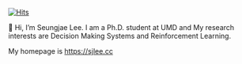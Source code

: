 [![Hits](https://hits.seeyoufarm.com/api/count/incr/badge.svg?url=https%3A%2F%2Fgithub.com%2FjayLEE0301&count_bg=%2379C83D&title_bg=%23555555&icon=&icon_color=%23E7E7E7&title=Github&edge_flat=false)](https://hits.seeyoufarm.com)

👋 Hi, I’m Seungjae Lee. 
I am a Ph.D. student at UMD and
My research interests are Decision Making Systems and Reinforcement Learning.

My homepage is https://sjlee.cc
